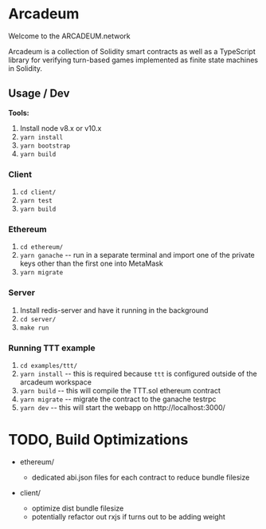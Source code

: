# Arcadeum

Welcome to the ARCADEUM.network

Arcadeum is a collection of Solidity smart contracts as well as a TypeScript library for verifying turn-based games implemented as finite state machines in Solidity.


## Usage / Dev

**Tools:**

1. Install node v8.x or v10.x
2. `yarn install`
3. `yarn bootstrap`
4. `yarn build`


### Client

1. `cd client/`
2. `yarn test`
3. `yarn build`


### Ethereum

1. `cd ethereum/`
2. `yarn ganache` -- run in a separate terminal and import one of the private keys other than the first one into MetaMask
3. `yarn migrate`


### Server

1. Install redis-server and have it running in the background
2. `cd server/`
3. `make run`


### Running TTT example

1. `cd examples/ttt/`
2. `yarn install` -- this is required because `ttt` is configured outside of the arcadeum workspace
3. `yarn build` -- this will compile the TTT.sol ethereum contract
4. `yarn migrate` -- migrate the contract to the ganache testrpc
5. `yarn dev` -- this will start the webapp on http://localhost:3000/


# TODO, Build Optimizations

* ethereum/
  * dedicated abi.json files for each contract to reduce bundle filesize

* client/
  * optimize dist bundle filesize
  * potentially refactor out rxjs if turns out to be adding weight
